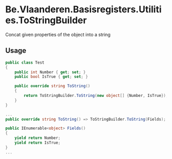 # Be.Vlaanderen.Basisregisters.Utilities.ToStringBuilder

Concat given properties of the object into a string

## Usage

```csharp
public class Test
{
    public int Number { get; set; }
    public bool IsTrue { get; set; }

    public override string ToString()
    {
        return ToStringBuilder.ToString(new object[] {Number, IsTrue});
    }
}
```

```csharp
...
public override string ToString() => ToStringBuilder.ToString(Fields);

public IEnumerable<object> Fields()
{
    yield return Number;
    yield return IsTrue;
}
...
```
